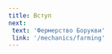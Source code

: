 ```yaml
---
title: Вступ
next:
 text: 'Фермерство Борукви'
 link: '/mechanics/farming'
---
```


<script setup>
import GuideComponent from '/mechanics/components/GuideComponent.vue'
</script>

<GuideComponent />